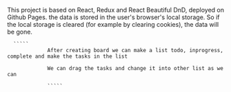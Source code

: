 

This project is based on React, Redux and React Beautiful DnD, deployed on Github Pages. the data is stored in the user's browser's local storage. So if the local storage is cleared (for example by clearing cookies), the data will be gone.

      `````
                 After creating board we can make a list todo, inprogress, complete and make the tasks in the list

                 We can drag the tasks and change it into other list as we can

                 `````